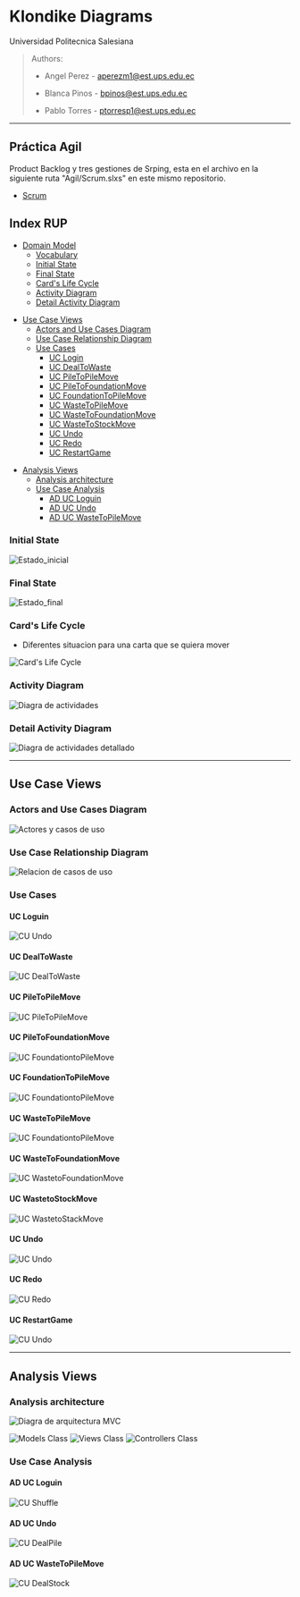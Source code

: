 # Klondike Diagrams 
Universidad Politecnica Salesiana  


> Authors:
> - Angel Perez  - [aperezm1@est.ups.edu.ec](mailto:aperezm1@est.ups.edu.ec)
>
>- Blanca Pinos - [bpinos@est.ups.edu.ec](mailto:bpinos@est.ups.edu.ec)
>
>- Pablo Torres - [ptorresp1@est.ups.edu.ec](mailto:ptorresp1@est.ups.edu.ec)



---
## Práctica Agil

Product Backlog y tres gestiones de Srping, esta en el archivo en la siguiente ruta "Agil/Scrum.slxs" en este mismo repositorio.

* [Scrum](./Agil/SCRUM.xlsx)

## Index RUP

* [Domain Model](#domain-model)  
    * [Vocabulary](#vocabulary)
    * [Initial State](#initial-state)
    * [Final State](#final-state)  
    * [Card's Life Cycle](#card's-life-cycle)
    * [Activity Diagram](#activity-diagram)
     * [Detail Activity Diagram](#detail-activity-diagram)


- [Use Case Views](#use-case-views)
    * [Actors and Use Cases Diagram](#actors-and-use-cases-diagram)  
    * [Use Case Relationship Diagram](#se-case-relationship-diagram)
    * [Use Cases](#use-cases)
        * [UC Login](#uc-loguin)
        * [UC DealToWaste](#uc-dealtowaste)
        * [UC PileToPileMove](#uc-piletopilemove)
        * [UC PileToFoundationMove](#uc-piletofoundationmove)
        * [UC FoundationToPileMove](#uc-foundationtopilemove)
        * [UC WasteToPileMove](#uc-wastetopilemove)
        * [UC WasteToFoundationMove](#uc-wastetofoundationmove)
        * [UC WasteToStockMove](#uc-wastetostockmove)
        * [UC Undo](#uc-undo)
        * [UC Redo](#uc-redo)
        * [UC RestartGame](#uc-restartgame)

      

* [Analysis Views](#analysis-views)
    * [Analysis architecture](#analysis-architecture)
    * [Use Case Analysis](#use-case-analysis)
        * [AD UC Loguin](#ad-uc-loguin)
        * [AD UC Undo](#ad-uc-undo)
        * [AD UC WasteToPileMove](#ad-uc-wastetopilemove)
       



### Initial State
![Estado_inicial](./out/1%20Modelo%20de%20Dominio/02_Diagrama%20de%20objetos%20estado%20inicial/ObjectDiagramInitialState.svg)  
  
### Final State
![Estado_final](./out/1%20Modelo%20de%20Dominio/02_Diagrama%20de%20objetos%20estado%20final/ObjectDiagramFinalState.svg)


### Card's Life Cycle

* Diferentes situacion para una carta que se quiera mover

![Card's Life Cycle](./out/1%20Modelo%20de%20Dominio/03_Diagrama%20de%20estados/StateDiagram.svg)  



### Activity Diagram

![Diagra de actividades](./out/1%20Modelo%20de%20Dominio/04_Diagrama%20de%20actividades/ActivitiesDiagram.svg)

### Detail Activity Diagram

![Diagra de actividades detallado](./out/1%20Modelo%20de%20Dominio/05_Diagrama%20de%20actividades%20detallado/DetailActivityDiagram.svg)



---


## Use Case Views

### Actors and Use Cases Diagram
![Actores y casos de uso](./out/2%20Modelo%20de%20vistas%20de%20caso%20de%20uso/Diagrama%20de%20actores%20y%20casos%20de%20uso/ActorsDiagram.svg)

### Use Case Relationship Diagram
![Relacion de casos de uso](./out/2%20Modelo%20de%20vistas%20de%20caso%20de%20uso/Diagrama%20de%20relacion%20de%20Casos%20de%20Uso/UseCaseContextDiagram.svg)



### Use Cases

#### UC Loguin

![CU Undo](./out/)


#### UC DealToWaste
![UC DealToWaste](./out/2%20Modelo%20de%20vistas%20de%20caso%20de%20uso/Diagrama%20de%20caso%20de%20uso%20-%20DealToWaste/UCDealStock.svg)

#### UC PileToPileMove
![UC PileToPileMove](./out/2%20Modelo%20de%20vistas%20de%20caso%20de%20uso/Diagrama%20de%20caso%20de%20uso%20-%20PileToPileMove/UCPileToPileMove.svg)

#### UC PileToFoundationMove
![UC FoundationtoPileMove](./out/2%20Modelo%20de%20vistas%20de%20caso%20de%20uso/Diagrama%20de%20caso%20de%20uso%20-%20PileToFoundationMove/UCPileToPileMove.svg)

#### UC FoundationToPileMove
![UC FoundationtoPileMove](./out/2%20Modelo%20de%20vistas%20de%20caso%20de%20uso/Diagrama%20de%20caso%20de%20uso%20-%20FoundationToPileMove/UCFoundationtoPileMove.svg)

#### UC WasteToPileMove
![UC FoundationtoPileMove](./out/2%20Modelo%20de%20vistas%20de%20caso%20de%20uso/Diagrama%20de%20caso%20de%20uso%20-%20WasteToPileMove/UCWasteToPileMove.svg)

#### UC WasteToFoundationMove
![UC WastetoFoundationMove](./out/2%20Modelo%20de%20vistas%20de%20caso%20de%20uso/Diagrama%20de%20caso%20de%20uso%20-%20WasteToFoundationMove/UCWasteToFoundationMove.svg)

#### UC WastetoStockMove
![UC WastetoStackMove](./out/2%20Modelo%20de%20vistas%20de%20caso%20de%20uso/Diagrama%20de%20caso%20de%20uso%20-%20WasteToStock/UCWasteToStockMove.svg)


#### UC Undo
![UC Undo](./out/2%20Modelo%20de%20vistas%20de%20caso%20de%20uso/Diagrama%20de%20caso%20de%20uso%20-%20Undo/UCUndo.svg)


#### UC Redo
![CU Redo](./out/2%20Modelo%20de%20vistas%20de%20caso%20de%20uso/Diagrama%20de%20caso%20de%20uso%20-%20Redo/UCRedo.svg)

#### UC RestartGame
![CU Undo](./out/2%20Modelo%20de%20vistas%20de%20caso%20de%20uso/Diagrama%20de%20caso%20de%20uso%20-%20RestartGame/DetailActivityDiagram.svg)


---


## Analysis Views 
### Analysis architecture

![Diagra de arquitectura MVC](./out/3%20Diagramas%20de%20Analisis/arquitectura_paquetes_mvc/ArquitecturaMVC.svg) 

![Models Class](./out/3%20Diagramas%20de%20Analisis/arquitectura_paqutes_m/ArquitecturaMVC.svg)
![Views Class](./out/3%20Diagramas%20de%20Analisis/arquitectura_paquetes_v/ArquitecturaMVC.svg) 
![Controllers Class](./out/3%20Diagramas%20de%20Analisis/arquitectura_paquetes_c/ArquitecturaMVC.svg) 

### Use Case Analysis

#### AD UC Loguin
![CU Shuffle](./out/3%20Diagramas%20de%20Analisis/Diagrama%20de%20contexto%20-%20Login/ContextDiagramLogin.svg)
#### AD UC Undo
![CU DealPile](./out/3%20Diagramas%20de%20Analisis/Diagrama%20de%20contexto%20-%20Undo/ContextDiagramUndo.svg)
#### AD UC WasteToPileMove
![CU DealStock](./out/3%20Diagramas%20de%20Analisis/Diagrama%20de%20contexto%20-%20WastToPileMove/ContextDiagramUseCaseWasteToPileMove.svg)